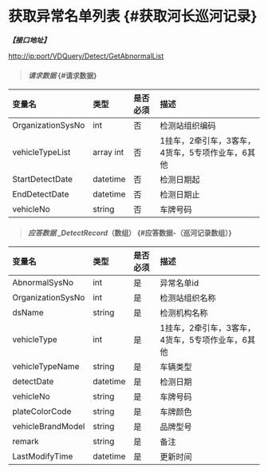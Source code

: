# 获取异常名单列表 {#获取河长巡河记录}

_**【接口地址】**_

[http://ip:port/VDQuery/Detect/GetAbnormalList](http://ip:port/EqmQuery/Equipment/GetEquipmentList)

> #### _请求数据_ {#请求数据}

| 变量名 | 类型 | 是否必须 | 描述 |
| :--- | :--- | :--- | :--- |
| OrganizationSysNo | int | 否 | 检测站组织编码 |
| vehicleTypeList | array int | 否 | 1挂车，2牵引车，3客车，4货车，5专项作业车，6其他 |
| StartDetectDate | datetime | 否 | 检测日期起 |
| EndDetectDate | datetime | 否 | 检测日期止 |
| vehicleNo | string | 否 | 车牌号码 |

> #### _应答数据 \_DetectRecord_（数组） {#应答数据-（巡河记录数组）}

| 变量名 | 类型 | 是否必须 | 描述 |
| :--- | :--- | :--- | :--- |
| AbnormalSysNo | int | 是 | 异常名单id |
| OrganizationSysNo | int | 是 | 检测站组织名称 |
| dsName | string | 是 | 检测机构名称 |
| vehicleType | int | 是 | 1挂车，2牵引车，3客车，4货车，5专项作业车，6其他 |
| vehicleTypeName | string | 是 | 车辆类型 |
| detectDate | datetime | 是 | 检测日期 |
| vehicleNo | string | 是 | 车牌号码 |
| plateColorCode | string | 是 | 车牌颜色 |
| vehicleBrandModel | string | 是 | 品牌型号 |
| remark | string | 是 | 备注 |
| LastModifyTime | datetime | 是 | 更新时间 |



